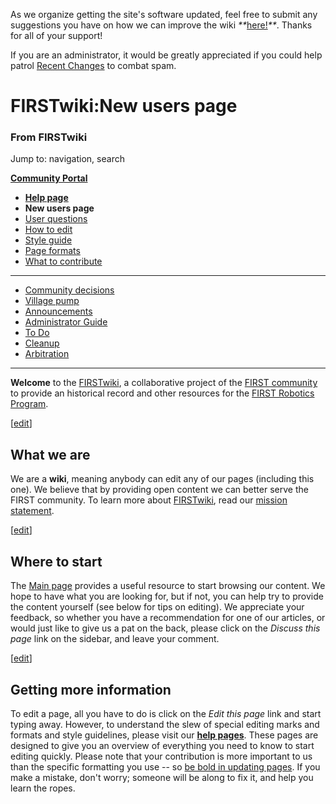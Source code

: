 As we organize getting the site's software updated, feel free to submit any
suggestions you have on how we can improve the wiki
_**_[here!](/index.php/User:Hallry/Suggestions "User:Hallry/Suggestions"
)_**_. Thanks for all of your support!

If you are an administrator, it would be greatly appreciated if you could help
patrol [Recent Changes](/index.php/Special:Recentchanges
"Special:Recentchanges" ) to combat spam.

# FIRSTwiki:New users page

### From FIRSTwiki

Jump to: navigation, search

**[Community Portal](/index.php/FIRSTwiki:Community_portal "FIRSTwiki:Community portal" )**

  * **[Help page](/index.php/FIRSTwiki:Help "FIRSTwiki:Help" )**
  * **New users page**
  * [User questions](/index.php/FIRSTwiki:User_questions "FIRSTwiki:User questions" )
  * [How to edit](/index.php/FIRSTwiki:How_does_one_edit_a_page "FIRSTwiki:How does one edit a page" )
  * [Style guide](/index.php/FIRSTwiki:Style_guide "FIRSTwiki:Style guide" )
  * [Page formats](/index.php/FIRSTwiki:Page_formats "FIRSTwiki:Page formats" )
  * [What to contribute](/index.php/FIRSTwiki:What_to_contribute "FIRSTwiki:What to contribute" )

* * *

  * [Community decisions](/index.php/FIRSTwiki:Community_decisions "FIRSTwiki:Community decisions" )
  * [Village pump](/index.php/FIRSTwiki:Village_pump "FIRSTwiki:Village pump" )
  * [Announcements](/index.php/FIRSTwiki:Announcements "FIRSTwiki:Announcements" )
  * [Administrator Guide](/index.php/FIRSTwiki:Guide_for_administrators "FIRSTwiki:Guide for administrators" )
  * [To Do](/index.php/FIRSTwiki:To_Do "FIRSTwiki:To Do" )
  * [Cleanup](/index.php/FIRSTwiki:Cleanup "FIRSTwiki:Cleanup" )
  * [Arbitration](/index.php/FIRSTwiki:Arbitration "FIRSTwiki:Arbitration" )  
---  
  
**Welcome** to the [FIRSTwiki](/index.php/FIRSTwiki "FIRSTwiki" ), a collaborative project of the [FIRST community](/index.php/FIRST_community "FIRST community" ) to provide an historical record and other resources for the [FIRST Robotics Program](/index.php/FIRST "FIRST" ). 

[[edit](/index.php?title=FIRSTwiki:New_users_page&action=edit&section=1 "Edit
section: What we are" )]

## What we are

We are a **wiki**, meaning anybody can edit any of our pages (including this
one). We believe that by providing open content we can better serve the FIRST
community. To learn more about [FIRSTwiki](/index.php/FIRSTwiki "FIRSTwiki" ),
read our [mission statement](/index.php/FIRSTwiki:Mission_statement
"FIRSTwiki:Mission statement" ).

[[edit](/index.php?title=FIRSTwiki:New_users_page&action=edit&section=2 "Edit
section: Where to start" )]

## Where to start

The [Main page](/index.php/Main_page "Main page" ) provides a useful resource
to start browsing our content. We hope to have what you are looking for, but
if not, you can help try to provide the content yourself (see below for tips
on editing). We appreciate your feedback, so whether you have a recommendation
for one of our articles, or would just like to give us a pat on the back,
please click on the _Discuss this page_ link on the sidebar, and leave your
comment.

[[edit](/index.php?title=FIRSTwiki:New_users_page&action=edit&section=3 "Edit
section: Getting more information" )]

## Getting more information

To edit a page, all you have to do is click on the _Edit this page_ link and
start typing away. However, to understand the slew of special editing marks
and formats and style guidelines, please visit our **[help
pages](/index.php/FIRSTwiki:Help "FIRSTwiki:Help" )**. These pages are
designed to give you an overview of everything you need to know to start
editing quickly. Please note that your contribution is more important to us
than the specific formatting you use -- so [be bold in updating
pages](http://www.wikipedia.org/wiki/Wikipedia:Be_bold_in_updating_pages
"wikipedia:Wikipedia:Be_bold_in_updating_pages" ). If you make a mistake,
don't worry; someone will be along to fix it, and help you learn the ropes.

